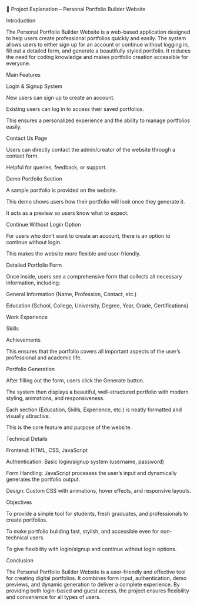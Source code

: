 📖 Project Explanation – Personal Portfolio Builder Website


Introduction

The Personal Portfolio Builder Website is a web-based application designed to help users create professional portfolios quickly and easily. The system allows users to either sign up for an account or continue without logging in, fill out a detailed form, and generate a beautifully styled portfolio. It reduces the need for coding knowledge and makes portfolio creation accessible for everyone.



Main Features


Login & Signup System

New users can sign up to create an account.

Existing users can log in to access their saved portfolios.

This ensures a personalized experience and the ability to manage portfolios easily.

Contact Us Page

Users can directly contact the admin/creator of the website through a contact form.

Helpful for queries, feedback, or support.

Demo Portfolio Section

A sample portfolio is provided on the website.

This demo shows users how their portfolio will look once they generate it.

It acts as a preview so users know what to expect.

Continue Without Login Option

For users who don’t want to create an account, there is an option to continue without login.

This makes the website more flexible and user-friendly.

Detailed Portfolio Form

Once inside, users see a comprehensive form that collects all necessary information, including:

General Information (Name, Profession, Contact, etc.)

Education (School, College, University, Degree, Year, Grade, Certifications)

Work Experience

Skills

Achievements

This ensures that the portfolio covers all important aspects of the user’s professional and academic life.

Portfolio Generation

After filling out the form, users click the Generate button.

The system then displays a beautiful, well-structured portfolio with modern styling, animations, and responsiveness.

Each section (Education, Skills, Experience, etc.) is neatly formatted and visually attractive.

This is the core feature and purpose of the website.




Technical Details


Frontend: HTML, CSS, JavaScript

Authentication: Basic login/signup system (username, password)

Form Handling: JavaScript processes the user’s input and dynamically generates the portfolio output.

Design: Custom CSS with animations, hover effects, and responsive layouts.



Objectives


To provide a simple tool for students, fresh graduates, and professionals to create portfolios.

To make portfolio building fast, stylish, and accessible even for non-technical users.

To give flexibility with login/signup and continue without login options.



Conclusion


The Personal Portfolio Builder Website is a user-friendly and effective tool for creating digital portfolios. It combines form input, authentication, demo previews, and dynamic generation to deliver a complete experience. By providing both login-based and guest access, the project ensures flexibility and convenience for all types of users.
